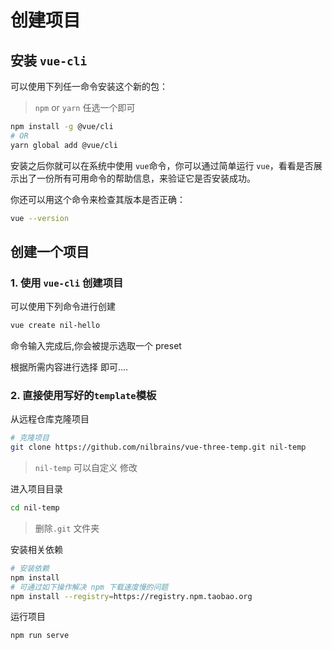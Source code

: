 # 创建项目

## 安装  `vue-cli` 

可以使用下列任一命令安装这个新的包：

> `npm` or `yarn` 任选一个即可

```bash
npm install -g @vue/cli
# OR
yarn global add @vue/cli
```

安装之后你就可以在系统中使用 `vue`命令，你可以通过简单运行 `vue`，看看是否展示出了一份所有可用命令的帮助信息，来验证它是否安装成功。

你还可以用这个命令来检查其版本是否正确：

```bash
vue --version
```

## 创建一个项目

### 1.  使用 `vue-cli` 创建项目

可以使用下列命令进行创建

```bash
vue create nil-hello
```

命令输入完成后,你会被提示选取一个 preset

根据所需内容进行选择 即可....

### 2. 直接使用写好的`template`模板

从远程仓库克隆项目

```bash
# 克隆项目
git clone https://github.com/nilbrains/vue-three-temp.git nil-temp
```

> `nil-temp` 可以自定义 修改

进入项目目录

```bash
cd nil-temp
```

> 删除`.git` 文件夹

安装相关依赖

```bash
# 安装依赖
npm install
# 可通过如下操作解决 npm 下载速度慢的问题
npm install --registry=https://registry.npm.taobao.org
```

运行项目

```bash
npm run serve
```